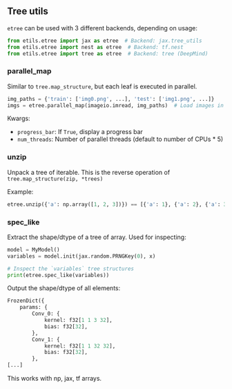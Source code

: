 ## Tree utils

`etree` can be used with 3 different backends, depending on usage:

```python
from etils.etree import jax as etree  # Backend: jax.tree_utils
from etils.etree import nest as etree  # Backend: tf.nest
from etils.etree import tree as etree  # Backend: tree (DeepMind)
```

### parallel_map

Similar to `tree.map_structure`, but each leaf is executed in parallel.

```python
img_paths = {'train': ['img0.png', ...], 'test': ['img1.png', ...]}
imgs = etree.parallel_map(imageio.imread, img_paths)  # Load images in parallel
```

Kwargs:

*  `progress_bar`: If `True`, display a progress bar
*  `num_threads`: Number of parallel threads (default to number of CPUs * 5)

### unzip

Unpack a tree of iterable. This is the reverse operation of `tree.map_structure(zip, *trees)`

Example:

```python
etree.unzip({'a': np.array([1, 2, 3])}) == [{'a': 1}, {'a': 2}, {'a': 3}]
```

### spec_like

Extract the shape/dtype of a tree of array. Used for inspecting:

```python
model = MyModel()
variables = model.init(jax.random.PRNGKey(0), x)

# Inspect the `variables` tree structures
print(etree.spec_like(variables))
```

Output the shape/dtype of all elements:

```python
FrozenDict({
    params: {
        Conv_0: {
            kernel: f32[1 1 3 32],
            bias: f32[32],
        },
        Conv_1: {
            kernel: f32[1 1 32 32],
            bias: f32[32],
        },
[...]
```
This works with np, jax, tf arrays.